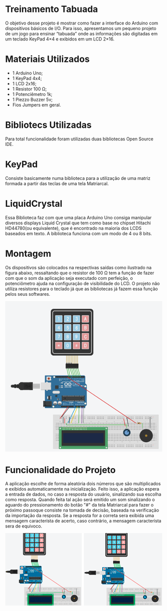 # Treinamento Tabuada
O objetivo desse projeto é mostrar como fazer a interface do Arduino com dispositivos básicos de I/O.
Para isso, apresentamos um pequeno projeto de um jogo para ensinar “tabuada” onde as informações são digitadas em um teclado KeyPad 4×4 e exibidos em um LCD 2×16.

# Materiais  Utilizados
- 1 Arduino Uno;
- 1 KeyPad 4x4;
- 1 LCD 2x16;
- 1 Resistor 100 Ω;
- 1 Potenciêmetro 1k;
- 1 Piezzo Buzzer 5v;
- Fios Jumpers em geral.

# Bibliotecs Utilizadas
Para total funcionalidade foram utilizadas duas bibliotecas Open Source IDE.

# KeyPad
Consiste basicamente numa biblioteca para a utilização de uma matriz formada a partir das teclas de uma tela Matriarcal.

# LiquidCrystal
Essa Biblioteca faz com que uma placa Arduino Uno consiga manipular diversos displays Liquid Crystal que tem como base no chipset Hitachi HD44780(ou equivalente), que é encontrado na maioria dos LCDS baseados em texto. A biblioteca funciona com um modo de 4 ou 8 bits. 

# Montagem
Os dispositivos são colocados na respectivas saídas como ilustrado na figura abaixo, ressaltando que o resistor de 100 Ω tem a função de fazer com que o som da aplicação seja executado com perfeição, o potenciômetro ajuda na configuração de visibilidade do LCD. O projeto não utiliza resistores para o teclado já que as bibliotecas já fazem essa função pelos seus softwares.

![Montagem Figura 1](https://github.com/jardimtupa/game/blob/master/imagens/montagem.png)

# Funcionalidade do Projeto
A aplicação escolhe de forma aleatória dois números que são multiplicados e exibidos automaticamente na inicialização. Feito isso, a aplicação espera a entrada de dados, no caso a resposta do usuário, sinalizando sua escolha como resposta. Quando feita tal ação será emitido um som sinalizando o aguardo do pressionamento do botão "#" da tela Matriarcal para fazer o próximo passoque consiste na tomada de decisão, baseada na verificação da importação da resposta. Se a resposta for a correta sera exibida uma mensagem característa de acerto, caso contrário, a mensagem característa sera de equivoco. 

![Errado&Correto](https://github.com/jardimtupa/game/blob/master/imagens/dois.gif)


